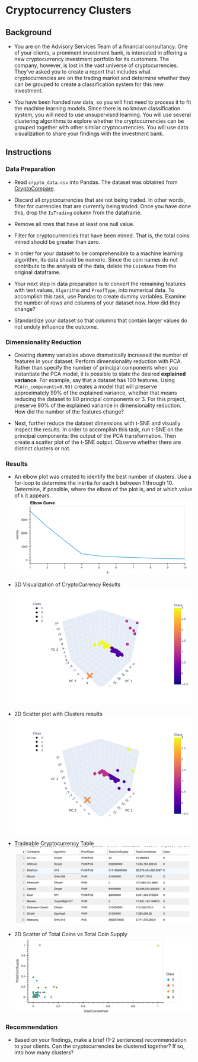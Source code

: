 # Cryptocurrency Clusters

## Background

* You are on the Advisory Services Team of a financial consultancy. One of your clients, a prominent investment bank, is interested in offering a new cryptocurrency investment portfolio for its customers. The company, however, is lost in the vast universe of cryptocurrencies. They’ve asked you to create a report that includes what cryptocurrencies are on the trading market and determine whether they can be grouped to create a classification system for this new investment.

* You have been handed raw data, so you will first need to process it to fit the machine learning models. Since there is no known classification system, you will need to use unsupervised learning. You will use several clustering algorithms to explore whether the cryptocurrencies can be grouped together with other similar cryptocurrencies. You will use data visualization to share your findings with the investment bank.

## Instructions

### Data Preparation

* Read `crypto_data.csv` into Pandas. The dataset was obtained from [CryptoCompare](https://min-api.cryptocompare.com/data/all/coinlist).

* Discard all cryptocurrencies that are not being traded. In other words, filter for currencies that are currently being traded. Once you have done this, drop the `IsTrading` column from the dataframe.

* Remove all rows that have at least one null value.

* Filter for cryptocurrencies that have been mined. That is, the total coins mined should be greater than zero.

* In order for your dataset to be comprehensible to a machine learning algorithm, its data should be numeric. Since the coin names do not contribute to the analysis of the data, delete the `CoinName` from the original dataframe.

* Your next step in data preparation is to convert the remaining features with text values, `Algorithm` and `ProofType`, into numerical data. To accomplish this task, use Pandas to create dummy variables. Examine the number of rows and columns of your dataset now. How did they change?

* Standardize your dataset so that columns that contain larger values do not unduly influence the outcome.

### Dimensionality Reduction

* Creating dummy variables above dramatically increased the number of features in your dataset. Perform dimensionality reduction with PCA. Rather than specify the number of principal components when you instantiate the PCA model, it is possible to state the desired **explained variance**. For example, say that a dataset has 100 features. Using `PCA(n_components=0.99)` creates a model that will preserve approximately 99% of the explained variance, whether that means reducing the dataset to 80 principal components or 3. For this project, preserve 90% of the explained variance in dimensionality reduction. How did the number of the features change?

* Next, further reduce the dataset dimensions with t-SNE and visually inspect the results. In order to accomplish this task, run t-SNE on the principal components: the output of the PCA transformation. Then create a scatter plot of the t-SNE output. Observe whether there are distinct clusters or not.

### Results

* An elbow plot was created to identify the best number of clusters. Use a for-loop to determine the inertia for each `k` between 1 through 10. Determine, if possible, where the elbow of the plot is, and at which value of `k` it appears.
![elbow_plot.png](https://github.com/edtorrente/Unsupervised-Machine-Learning-Cryptocurrency-Clusters/blob/main/images/elbow_plot.png)

* 3D Visualization of CryptoCurrency Results
![3d_plot with cluster.png](https://github.com/edtorrente/Unsupervised-Machine-Learning-Cryptocurrency-Clusters/blob/main/images/3d_plot%20with%20cluster.png)

* 2D Scatter plot with Clusters results
![cluster scatter plot.png](https://github.com/edtorrente/Unsupervised-Machine-Learning-Cryptocurrency-Clusters/blob/main/images/cluster%20scatter%20plot.png)

* Tradeable Cryptocurrency Table
![tradeable crypto.png](https://github.com/edtorrente/Unsupervised-Machine-Learning-Cryptocurrency-Clusters/blob/main/images/tradeable%20crypto.png)

* 2D Scatter of Total Coins vs Total Coin Supply
![total_coins_vs_total_coins_mined.png](https://github.com/edtorrente/Unsupervised-Machine-Learning-Cryptocurrency-Clusters/blob/main/images/total_coins_vs_total_coins_mined.png)

### Recommendation

* Based on your findings, make a brief (1-2 sentences) recommendation to your clients. Can the cryptocurrencies be clustered together? If so, into how many clusters? 

